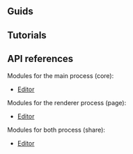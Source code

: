 ## Guids

## Tutorials

## API references

Modules for the main process (core):

  * [Editor](api/core-editor.md)

Modules for the renderer process (page):

  * [Editor](api/page-editor.md)

Modules for both process (share):

  * [Editor](api/share-editor.md)
